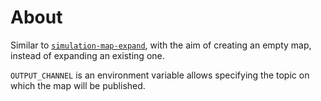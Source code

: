 # About

Similar to [`simulation-map-expand`](https://github.com/ISM-Thesis-MultiRobot-Partitioning/simulation-map-expand), with the aim of creating an empty map, instead of expanding an existing one.

`OUTPUT_CHANNEL` is an environment variable allows specifying the topic on which the map will be published.

